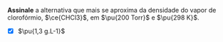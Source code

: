 **Assinale** a alternativa que mais se aproxima da densidade do vapor de clorofórmio, $\ce{CHCl3}$, em $\pu{200 Torr}$ e $\pu{298 K}$.

- [x] $\pu{1,3 g.L-1}$
